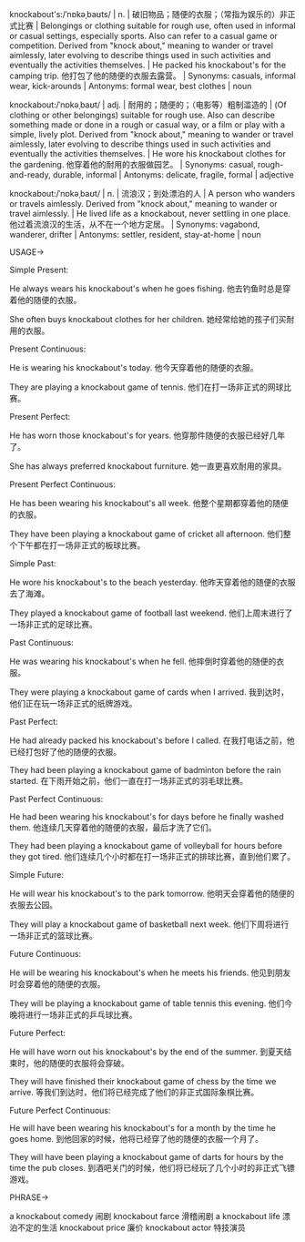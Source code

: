 knockabout's:/ˈnɒkəˌbaʊts/ | n. |  破旧物品；随便的衣服；（常指为娱乐的）非正式比赛 |  Belongings or clothing suitable for rough use, often used in informal or casual settings, especially sports. Also can refer to a casual game or competition.  Derived from "knock about," meaning to wander or travel aimlessly, later evolving to describe things used in such activities and eventually the activities themselves. | He packed his knockabout's for the camping trip. 他打包了他的随便的衣服去露营。 | Synonyms: casuals, informal wear,  kick-arounds | Antonyms: formal wear, best clothes | noun


knockabout:/ˈnɒkəˌbaʊt/ | adj. |  耐用的；随便的；（电影等）粗制滥造的 |  (Of clothing or other belongings) suitable for rough use. Also can describe something made or done in a rough or casual way, or a film or play with a simple, lively plot. Derived from "knock about," meaning to wander or travel aimlessly, later evolving to describe things used in such activities and eventually the activities themselves.  |  He wore his knockabout clothes for the gardening. 他穿着他的耐用的衣服做园艺。 | Synonyms: casual, rough-and-ready, durable, informal | Antonyms: delicate, fragile, formal | adjective


knockabout:/ˈnɒkəˌbaʊt/ | n. |  流浪汉；到处漂泊的人 | A person who wanders or travels aimlessly. Derived from "knock about," meaning to wander or travel aimlessly. |  He lived life as a knockabout, never settling in one place. 他过着流浪汉的生活，从不在一个地方定居。 | Synonyms: vagabond, wanderer, drifter | Antonyms: settler, resident, stay-at-home | noun


USAGE->


Simple Present:

He always wears his knockabout's when he goes fishing. 他去钓鱼时总是穿着他的随便的衣服。

She often buys knockabout clothes for her children. 她经常给她的孩子们买耐用的衣服。


Present Continuous:

He is wearing his knockabout's today. 他今天穿着他的随便的衣服。

They are playing a knockabout game of tennis. 他们在打一场非正式的网球比赛。


Present Perfect:

He has worn those knockabout's for years. 他穿那件随便的衣服已经好几年了。

She has always preferred knockabout furniture. 她一直更喜欢耐用的家具。


Present Perfect Continuous:

He has been wearing his knockabout's all week. 他整个星期都穿着他的随便的衣服。

They have been playing a knockabout game of cricket all afternoon. 他们整个下午都在打一场非正式的板球比赛。


Simple Past:

He wore his knockabout's to the beach yesterday. 他昨天穿着他的随便的衣服去了海滩。

They played a knockabout game of football last weekend. 他们上周末进行了一场非正式的足球比赛。


Past Continuous:

He was wearing his knockabout's when he fell. 他摔倒时穿着他的随便的衣服。

They were playing a knockabout game of cards when I arrived. 我到达时，他们正在玩一场非正式的纸牌游戏。


Past Perfect:

He had already packed his knockabout's before I called. 在我打电话之前，他已经打包好了他的随便的衣服。

They had been playing a knockabout game of badminton before the rain started. 在下雨开始之前，他们一直在打一场非正式的羽毛球比赛。


Past Perfect Continuous:

He had been wearing his knockabout's for days before he finally washed them. 他连续几天穿着他的随便的衣服，最后才洗了它们。

They had been playing a knockabout game of volleyball for hours before they got tired. 他们连续几个小时都在打一场非正式的排球比赛，直到他们累了。


Simple Future:

He will wear his knockabout's to the park tomorrow. 他明天会穿着他的随便的衣服去公园。

They will play a knockabout game of basketball next week. 他们下周将进行一场非正式的篮球比赛。


Future Continuous:

He will be wearing his knockabout's when he meets his friends. 他见到朋友时会穿着他的随便的衣服。

They will be playing a knockabout game of table tennis this evening. 他们今晚将进行一场非正式的乒乓球比赛。


Future Perfect:

He will have worn out his knockabout's by the end of the summer. 到夏天结束时，他的随便的衣服将会穿破。

They will have finished their knockabout game of chess by the time we arrive. 等我们到达时，他们将已经完成了他们的非正式国际象棋比赛。


Future Perfect Continuous:

He will have been wearing his knockabout's for a month by the time he goes home.  到他回家的时候，他将已经穿了他的随便的衣服一个月了。

They will have been playing a knockabout game of darts for hours by the time the pub closes. 到酒吧关门的时候，他们将已经玩了几个小时的非正式飞镖游戏。



PHRASE->

a knockabout comedy  闹剧
knockabout farce  滑稽闹剧
a knockabout life  漂泊不定的生活
knockabout price  廉价
knockabout actor  特技演员


